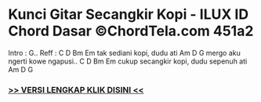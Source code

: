 
 # Kunci Gitar Secangkir Kopi - ILUX ID Chord Dasar ©ChordTela.com 451a2


Intro : G.. Reff : C D Bm Em tak sediani kopi, dudu ati Am D G mergo aku ngerti kowe ngapusi.. C D Bm Em cukup secangkir kopi, dudu sepenuh ati Am D G

###  <a href="https://shortlighzx.web.app?sq=Kunci Gitar Secangkir Kopi - ILUX ID Chord Dasar ©ChordTela.com"> >> VERSI LENGKAP KLIK DISINI << </a>
